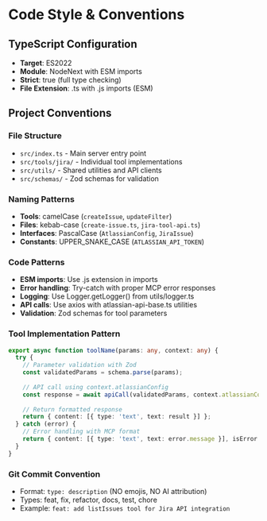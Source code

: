 # Code Style & Conventions

## TypeScript Configuration
- **Target**: ES2022
- **Module**: NodeNext with ESM imports
- **Strict**: true (full type checking)
- **File Extension**: .ts with .js imports (ESM)

## Project Conventions

### File Structure
- `src/index.ts` - Main server entry point
- `src/tools/jira/` - Individual tool implementations
- `src/utils/` - Shared utilities and API clients
- `src/schemas/` - Zod schemas for validation

### Naming Patterns
- **Tools**: camelCase (`createIssue`, `updateFilter`)
- **Files**: kebab-case (`create-issue.ts`, `jira-tool-api.ts`)
- **Interfaces**: PascalCase (`AtlassianConfig`, `JiraIssue`)
- **Constants**: UPPER_SNAKE_CASE (`ATLASSIAN_API_TOKEN`)

### Code Patterns
- **ESM imports**: Use .js extension in imports
- **Error handling**: Try-catch with proper MCP error responses
- **Logging**: Use Logger.getLogger() from utils/logger.ts
- **API calls**: Use axios with atlassian-api-base.ts utilities
- **Validation**: Zod schemas for tool parameters

### Tool Implementation Pattern
```typescript
export async function toolName(params: any, context: any) {
  try {
    // Parameter validation with Zod
    const validatedParams = schema.parse(params);
    
    // API call using context.atlassianConfig
    const response = await apiCall(validatedParams, context.atlassianConfig);
    
    // Return formatted response
    return { content: [{ type: 'text', text: result }] };
  } catch (error) {
    // Error handling with MCP format
    return { content: [{ type: 'text', text: error.message }], isError: true };
  }
}
```

### Git Commit Convention
- Format: `type: description` (NO emojis, NO AI attribution)
- Types: feat, fix, refactor, docs, test, chore
- Example: `feat: add listIssues tool for Jira API integration`